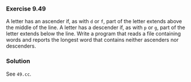 ### Exercise 9.49

A letter has an ascender if, as with `d` or `f`, part of the letter extends
above the middle of the line. A letter has a descender if, as with `p` or `g`,
part of the letter extends below the line. Write a program that reads a file
containing words and reports the longest word that contains neither ascenders
nor descenders.

### Solution

See `49.cc`.
